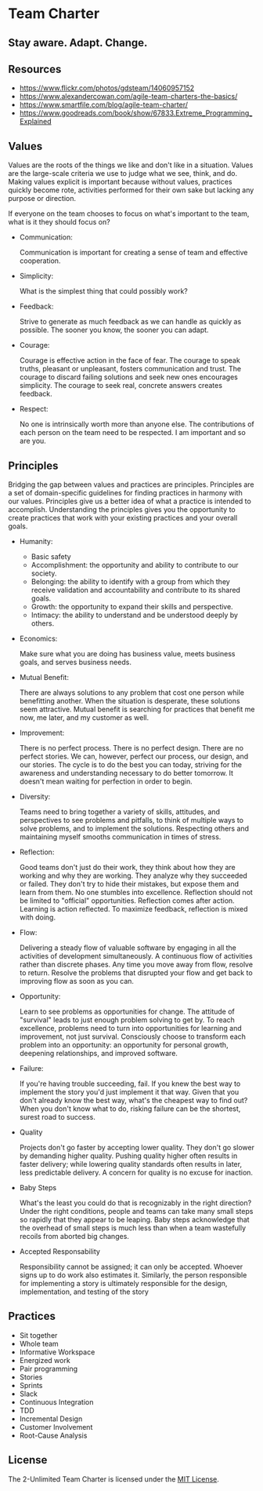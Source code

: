# Team Charter

## Stay aware. Adapt. Change.

## Resources

- https://www.flickr.com/photos/gdsteam/14060957152
- https://www.alexandercowan.com/agile-team-charters-the-basics/
- https://www.smartfile.com/blog/agile-team-charter/
- https://www.goodreads.com/book/show/67833.Extreme_Programming_Explained

## Values

Values are the roots of the things we like and don't like in a situation. Values are the large-scale criteria we use to judge what we see, think, and do. Making values explicit is important because without values, practices quickly become rote, activities performed for their own sake but lacking any purpose or direction.

If everyone on the team chooses to focus on what's important to the team, what is it they should focus on?

- Communication: 

  Communication is important for creating a sense of team and effective cooperation.

- Simplicity: 
  
  What is the simplest thing that could possibly work?

- Feedback: 

  Strive to generate as much feedback as we can handle as quickly as possible. The sooner you know, the sooner you can adapt.

- Courage:

  Courage is effective action in the face of fear. The courage to speak truths, pleasant or unpleasant, fosters communication and trust. The courage to discard failing solutions and seek new ones encourages simplicity. The courage to seek real, concrete answers creates feedback.

- Respect:

  No one is intrinsically worth more than anyone else. The contributions of each person on the team need to be respected. I am important and so are you.

## Principles

Bridging the gap between values and practices are principles. Principles are a set of domain-specific guidelines for finding practices in harmony with our values. Principles give us a better idea of what a practice is intended to accomplish. Understanding the principles gives you the opportunity to create practices that work with your existing practices and your overall goals.

- Humanity:

  - Basic safety
  - Accomplishment: the opportunity and ability to contribute to our society.
  - Belonging: the ability to identify with a group from which they receive validation and accountability and contribute to its shared goals.
  - Growth: the opportunity to expand their skills and perspective.
  - Intimacy: the ability to understand and be understood deeply by others.

- Economics: 

  Make sure what you are doing has business value, meets business goals, and serves business needs.

- Mutual Benefit:

  There are always solutions to any problem that cost one person while benefitting another. When the situation is desperate, these solutions seem attractive. Mutual benefit is searching for practices that benefit me now, me later, and my customer as well. 

- Improvement:

  There is no perfect process. There is no perfect design. There are no perfect stories. We can, however, perfect our process, our design, and our stories. The cycle is to do the best you can today, striving for the awareness and understanding necessary to do better tomorrow. It doesn't mean waiting for perfection in order to begin.

- Diversity:

  Teams need to bring together a variety of skills, attitudes, and perspectives to see problems and pitfalls, to think of multiple ways to solve problems, and to implement the solutions. Respecting others and maintaining myself smooths communication in times of stress.

- Reflection:

  Good teams don't just do their work, they think about how they are working and why they are working. They analyze why they succeeded or failed. They don't try to hide their mistakes, but expose them and learn from them. No one stumbles into excellence. Reflection should not be limited to "official" opportunities. Reflection comes after action. Learning is action reflected. To maximize feedback, reflection is mixed with doing.

- Flow: 

  Delivering a steady flow of valuable software by engaging in all the activities of development simultaneously. A continuous flow of activities rather than discrete phases. Any time you move away from flow, resolve to return. Resolve the problems that disrupted your flow and get back to improving flow as soon as you can.

- Opportunity:

  Learn to see problems as opportunities for change. The attitude of "survival" leads to just enough problem solving to get by. To reach excellence, problems need to turn into opportunities for learning and improvement, not just survival. Consciously choose to transform each problem into an opportunity: an opportunity for personal growth, deepening relationships, and improved software.

- Failure:

  If you're having trouble succeeding, fail. If you knew the best way to implement the story you'd just implement it that way. Given that you don't already know the best way, what's the cheapest way to find out? When you don't know what to do, risking failure can be the shortest, surest road to success.

- Quality

  Projects don't go faster by accepting lower quality. They don't go slower by demanding higher quality. Pushing quality higher often results in faster delivery; while lowering quality standards often results in later, less predictable delivery. A concern for quality is no excuse for inaction.

- Baby Steps

  What's the least you could do that is recognizably in the right direction? Under the right conditions, people and teams can take many small steps so rapidly that they appear to be leaping. Baby steps acknowledge that the overhead of small steps is much less than when a team wastefully recoils from aborted big changes.

- Accepted Responsability

  Responsibility cannot be assigned; it can only be accepted. Whoever signs up to do work also estimates it. Similarly, the person responsible for implementing a story is ultimately responsible for the design, implementation, and testing of the story

## Practices 

- Sit together
- Whole team
- Informative Workspace
- Energized work
- Pair programming
- Stories
- Sprints
- Slack
- Continuous Integration
- TDD
- Incremental Design
- Customer Involvement
- Root-Cause Analysis

## License

The 2-Unlimited Team Charter is licensed under the [MIT License](LICENSE).